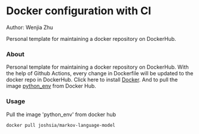 # Docker configuration with CI

Author: Wenjia Zhu

Personal template for maintaining a docker repository on DockerHub. 

### About

Personal template for maintaining a docker repository on DockerHub. With the help of Github Actions, every change in Dockerfile will be updated to the docker repo in DockerHub. Click here to install [Docker](https://www.docker.com/get-started). And to pull the image [python_env](https://hub.docker.com/repository/docker/zwj63518583/python_env) from Docker Hub.

### Usage

Pull the image 'python_env' from docker hub

```
docker pull joshsia/markov-language-model
```
